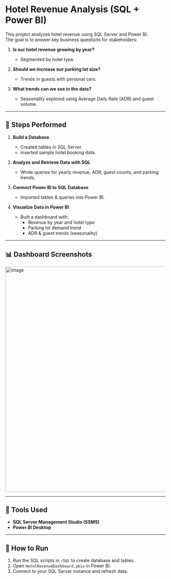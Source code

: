 # Hotel Revenue Analysis (SQL + Power BI)

This project analyzes hotel revenue using SQL Server and Power BI.  
The goal is to answer key business questions for stakeholders:

1. **Is our hotel revenue growing by year?**  
   - Segmented by hotel type.

2. **Should we increase our parking lot size?**  
   - Trends in guests with personal cars.

3. **What trends can we see in the data?**  
   - Seasonality explored using Average Daily Rate (ADR) and guest volume.

---

## 🔧 Steps Performed

1. **Build a Database**  
   - Created tables in SQL Server.  
   - Inserted sample hotel booking data.

2. **Analyze and Retrieve Data with SQL**  
   - Wrote queries for yearly revenue, ADR, guest counts, and parking trends.

3. **Connect Power BI to SQL Database**  
   - Imported tables & queries into Power BI.

4. **Visualize Data in Power BI**  
   - Built a dashboard with:
     - Revenue by year and hotel type  
     - Parking lot demand trend  
     - ADR & guest trends (seasonality)  

---

## 📊 Dashboard Screenshots
<img width="1154" height="709" alt="image" src="https://github.com/user-attachments/assets/dcb73e32-e494-4343-b609-a02e1a8becb9" />


---

## 🚀 Tools Used
- **SQL Server Management Studio (SSMS)**  
- **Power BI Desktop**

---

## 📂 How to Run
1. Run the SQL scripts in `/SQL` to create database and tables.  
2. Open `HotelRevenueDashboard.pbix` in Power BI.  
3. Connect to your SQL Server instance and refresh data.
